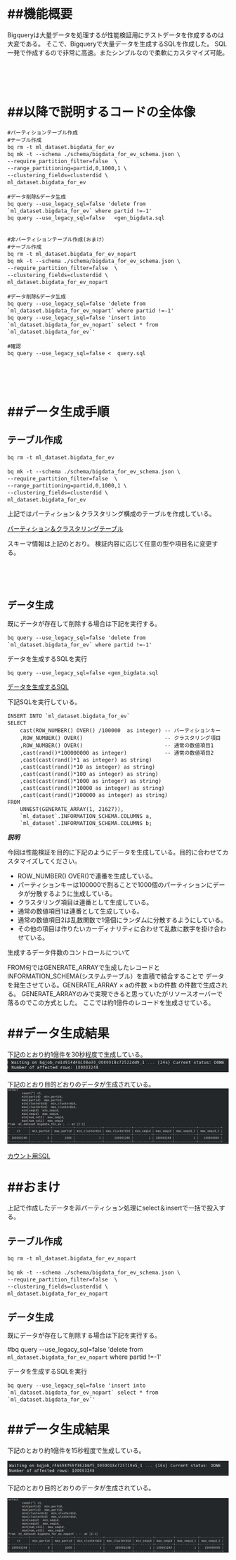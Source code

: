 
<br><br><br> 
# ##機能概要
Bigqueryは大量データを処理するが性能検証用にテストデータを作成するのは大変である。
そこで、Bigqueryで大量データを生成するSQLを作成した。
SQL一発で作成するので非常に高速。またシンプルなので柔軟にカスタマイズ可能。

<br><br><br> 
# ##以降で説明するコードの全体像
```
#パーティションテーブル作成
#テーブル作成
bq rm -t ml_dataset.bigdata_for_ev
bq mk -t --schema ./schema/bigdata_for_ev_schema.json \
--require_partition_filter=false  \
--range_partitioning=partid,0,1000,1 \
--clustering_fields=clusterdid \
ml_dataset.bigdata_for_ev

#データ削除&データ生成
bq query --use_legacy_sql=false 'delete from `ml_dataset.bigdata_for_ev` where partid !=-1'
bq query --use_legacy_sql=false   <gen_bigdata.sql


#非パーティションテーブル作成(おまけ）
#テーブル作成
bq rm -t ml_dataset.bigdata_for_ev_nopart
bq mk -t --schema ./schema/bigdata_for_ev_schema.json \
--require_partition_filter=false  \
--clustering_fields=clusterdid \
ml_dataset.bigdata_for_ev_nopart

#データ削除&データ生成
bq query --use_legacy_sql=false 'delete from `ml_dataset.bigdata_for_ev_nopart` where partid !=-1'
bq query --use_legacy_sql=false 'insert into `ml_dataset.bigdata_for_ev_nopart` select * from `ml_dataset.bigdata_for_ev`'

#確認
bq query --use_legacy_sql=false <  query.sql
```


<br><br><br> 
# ##データ生成手順

## テーブル作成


```
bq rm -t ml_dataset.bigdata_for_ev

bq mk -t --schema ./schema/bigdata_for_ev_schema.json \
--require_partition_filter=false  \
--range_partitioning=partid,0,1000,1 \
--clustering_fields=clusterdid \
ml_dataset.bigdata_for_ev
```

上記ではパーティション＆クラスタリング構成のテーブルを作成している。

[パーティション＆クラスタリングテーブル](./schema/bigdata_for_ev_schema.json)
   
スキーマ情報は上記のとおり。
検証内容に応じて任意の型や項目名に変更する。


<br><br><br> 

## データ生成

既にデータが存在して削除する場合は下記を実行する。
```
bq query --use_legacy_sql=false 'delete from `ml_dataset.bigdata_for_ev` where partid !=-1'
```

データを生成するSQLを実行


```
bq query --use_legacy_sql=false <gen_bigdata.sql
```

[データを生成するSQL](./gen_bigdata.sql)


下記SQLを実行している。

```
INSERT INTO `ml_dataset.bigdata_for_ev` 
SELECT
	cast(ROW_NUMBER() OVER() /100000  as integer) -- パーティションキー
	,ROW_NUMBER() OVER()                          -- クラスタリング項目
	,ROW_NUMBER() OVER()                          -- 通常の数値項目1
	,cast(rand()*100000000 as integer)            -- 通常の数値項目2 
	,cast(cast(rand()*1 as integer) as string) 
	,cast(cast(rand()*10 as integer) as string) 
	,cast(cast(rand()*100 as integer) as string) 
	,cast(cast(rand()*1000 as integer) as string) 
	,cast(cast(rand()*10000 as integer) as string) 
	,cast(cast(rand()*100000 as integer) as string) 
FROM 
	UNNEST(GENERATE_ARRAY(1, 21627)),
	`ml_dataset`.INFORMATION_SCHEMA.COLUMNS a,
	`ml_dataset`.INFORMATION_SCHEMA.COLUMNS b;
```

***説明***

今回は性能検証を目的に下記のようにデータを生成している。目的に合わせてカスタマイズしてください。
- ROW_NUMBER() OVER()で連番を生成している。
- パーティションキーは100000で割ることで1000個のパーティションにデータが分散するように生成している。
- クラスタリング項目は連番として生成している。
- 通常の数値項目1は連番として生成している。
- 通常の数値項目2は乱数関数で1億個にランダムに分散するようにしている。
- その他の項目は作りたいカーディナリティに合わせて乱数に数字を掛け合わせている。

生成するデータ件数のコントロールについて

FROM句ではGENERATE_ARRAYで生成したレコードとINFORMATION_SCHEMA(システムテーブル）を直積で結合することで
データを発生させている。GENERATE_ARRAY × aの件数 × bの件数 の件数で生成される。
GENERATE_ARRAYのみで実現できると思っていたがリソースオーバーで落るのでこの方式とした。
ここでは約1億件のレコードを生成させている。




# ##データ生成結果
下記のとおり約1億件を30秒程度で生成している。
![データ生成の実行時間](./img/直積での大量データ生成.jpg)

下記のとおり目的どおりのデータが生成されている。
![データ生成結果](./img/パーティションテーブルのカウント.jpg)

[カウント用SQL](./query.sql)


# ##おまけ

上記で作成したデータを非パーティション処理にselect＆insertで一括で投入する。

## テーブル作成

```
bq rm -t ml_dataset.bigdata_for_ev_nopart

bq mk -t --schema ./schema/bigdata_for_ev_schema.json \
--require_partition_filter=false  \
--clustering_fields=clusterdid \
ml_dataset.bigdata_for_ev_nopart

```

## データ生成


既にデータが存在して削除する場合は下記を実行する。

#bq query --use_legacy_sql=false 'delete from `ml_dataset.bigdata_for_ev_nopart` where partid !=-1'

データを生成するSQLを実行

```
bq query --use_legacy_sql=false 'insert into `ml_dataset.bigdata_for_ev_nopart` select * from `ml_dataset.bigdata_for_ev`'
```

# ##データ生成結果
下記のとおり約1億件を15秒程度で生成している。

![データ生成の実行時間](./img/select＆Insertでの大量データ生成.jpg)


下記のとおり目的どおりのデータが生成されている。

![データ生成結果](./img/非パーティションテーブルのカウント.jpg)

